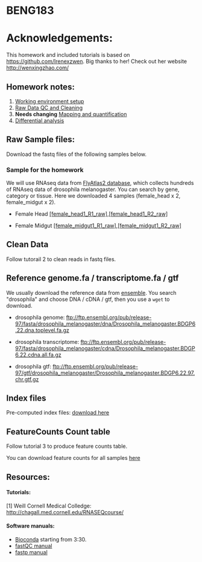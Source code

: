 # BENG183

# Acknowledgements: 
This homework and included tutorials is based on https://github.com/Irenexzwen. Big thanks to her! Check out her website http://wenxingzhao.com/

## Homework notes:
1) [Working environment 
setup](https://github.com/Irenexzwen/BIOE183/blob/master/Tutorial1_Preparation.md)
2) [Raw Data QC and 
Cleaning](https://github.com/Irenexzwen/BIOE183/blob/master/Tutorial2_RawData.md)
3) **Needs changing** [Mapping and 
quantification](https://github.com/Irenexzwen/BIOE183/blob/master/Tutorial3_Mapping_and_qualification.md)
4) [Differential 
analysis](https://github.com/Irenexzwen/BIOE183/blob/master/Tutorial4_DE.md)

## Raw Sample files:


Download the fastq files of the following samples below.

### Sample for the homework
We will use RNAseq data from [FlyAtlas2 
database](http://flyatlas.gla.ac.uk/FlyAtlas2/index.html), which collects 
hundreds of RNAseq data of drosophila melanogaster. You can search by 
gene, category or tissue. Here we downloaded 4 samples (female_head x 2, 
female_midgut x 2).

- Female Head
[[female_head1_R1_raw]](https://drive.google.com/file/d/1T6QDIcvY5qC_E488IjPZEkhvlukgXQbe/view?usp=sharing),[[female_head1_R2_raw]](https://drive.google.com/file/d/1RV6YPV9_KAUr9h-rEdOVRJHPuCV5ozT_/view?usp=sharing)

- Female Midgut
[[female_midgut1_R1_raw]](https://drive.google.com/file/d/124XZXIhu8Rm8CsvNYx87LVVgDl6UWOt3/view?usp=sharing),[[female_midgut1_R2_raw]](https://drive.google.com/file/d/11rBcLQ-HrYlV3oGgRklkD8-yAX3cCLqY/view?usp=sharing)



## Clean Data 

Follow tutorail 2 to clean reads in fastq files.

## Reference genome.fa / transcriptome.fa / gtf
We usually download the reference data from 
[ensemble](https://uswest.ensembl.org/info/data/ftp/index.html). You 
search "drosophila" and choose DNA / cDNA / gtf, then you use a `wget` to 
download.
- drosophila genome: 
ftp://ftp.ensembl.org/pub/release-97/fasta/drosophila_melanogaster/dna/Drosophila_melanogaster.BDGP6.22.dna.toplevel.fa.gz

- drosophila transcriptome: 
ftp://ftp.ensembl.org/pub/release-97/fasta/drosophila_melanogaster/cdna/Drosophila_melanogaster.BDGP6.22.cdna.all.fa.gz

- drosophila gtf: 
ftp://ftp.ensembl.org/pub/release-97/gtf/drosophila_melanogaster/Drosophila_melanogaster.BDGP6.22.97.chr.gtf.gz

## Index files
Pre-computed index files: [download 
here](https://drive.google.com/open?id=1CT-iZ2PzPwWa44KxhjYsv4pD5GnnJStg)

## FeatureCounts Count table

Follow tutorial 3 to produce feature counts table.

You can download feature counts for all samples [here](https://drive.google.com/file/d/1E_QnRJ_b98H_hINhukBXdqxd0Q2Qcqu4/view?usp=sharing)

## Resources:
#### Tutorials:
[1] Weill Cornell Medical Colledge: 
http://chagall.med.cornell.edu/RNASEQcourse/

#### Software manuals:
- [Bioconda](https://www.youtube.com/watch?v=lGa9PCSH5IU) starting from 
3:30. 
- [fastQC manual](https://dnacore.missouri.edu/PDF/FastQC_Manual.pdf)
- [fastp manual](https://github.com/OpenGene/fastp)